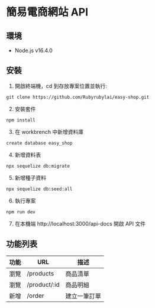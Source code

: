 # 簡易電商網站 API

## 環境
+ Node.js v16.4.0

## 安裝
1. 開啟終端機，cd 到存放專案位置並執行:
```
git clone https://github.com/Rubyrubylai/easy-shop.git
```

2. 安裝套件
```
npm install
```

3. 在 workbrench 中新增資料庫
```
create database easy_shop
```

4. 新增資料表
```
npx sequelize db:migrate
```

5. 新增種子資料
```
npx sequelize db:seed:all
```

6. 執行專案
```
npm run dev
```

7. 在本機端 http://localhost:3000/api-docs 開啟 API 文件

## 功能列表

|功能|URL|描述|
|----|---|----|
|瀏覽|/products|商品清單|
|瀏覽|/product/:id|商品明細|
|新增|/order|建立一筆訂單|